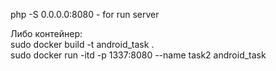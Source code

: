 php -S 0.0.0.0:8080 - for run server  

Либо контейнер:  
sudo docker build -t android_task .  
sudo docker run -itd -p 1337:8080 --name task2 android_task  